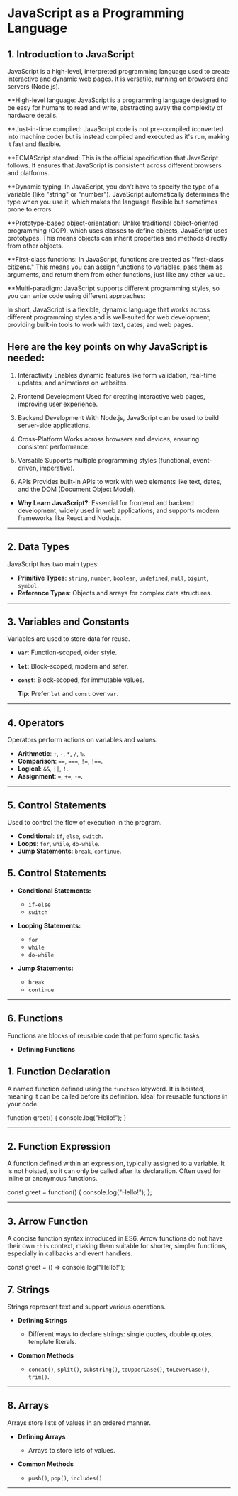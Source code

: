 # JavaScript as a Programming Language

## 1. Introduction to JavaScript

JavaScript is a high-level, interpreted programming language used to create interactive and dynamic web pages. It is versatile, running on browsers and servers (Node.js).

\*\*High-level language: JavaScript is a programming language designed to be easy for humans to read and write, abstracting away the complexity of hardware details.

\*\*Just-in-time compiled: JavaScript code is not pre-compiled (converted into machine code) but is instead compiled and executed as it's run, making it fast and flexible.

\*\*ECMAScript standard: This is the official specification that JavaScript follows. It ensures that JavaScript is consistent across different browsers and platforms.

\*\*Dynamic typing: In JavaScript, you don’t have to specify the type of a variable (like "string" or "number"). JavaScript automatically determines the type when you use it, which makes the language flexible but sometimes prone to errors.

\*\*Prototype-based object-orientation: Unlike traditional object-oriented programming (OOP), which uses classes to define objects, JavaScript uses prototypes. This means objects can inherit properties and methods directly from other objects.

\*\*First-class functions: In JavaScript, functions are treated as "first-class citizens." This means you can assign functions to variables, pass them as arguments, and return them from other functions, just like any other value.

\*\*Multi-paradigm: JavaScript supports different programming styles, so you can write code using different approaches:

In short, JavaScript is a flexible, dynamic language that works across different programming styles and is well-suited for web development, providing built-in tools to work with text, dates, and web pages.

## Here are the key points on why JavaScript is needed:

1. Interactivity
   Enables dynamic features like form validation, real-time updates, and animations on websites.

2. Frontend Development
   Used for creating interactive web pages, improving user experience.

3. Backend Development
   With Node.js, JavaScript can be used to build server-side applications.

4. Cross-Platform
   Works across browsers and devices, ensuring consistent performance.

5. Versatile
   Supports multiple programming styles (functional, event-driven, imperative).

6. APIs
   Provides built-in APIs to work with web elements like text, dates, and the DOM (Document Object Model).

- **Why Learn JavaScript?**: Essential for frontend and backend development, widely used in web applications, and supports modern frameworks like React and Node.js.

---

## 2. Data Types

JavaScript has two main types:

- **Primitive Types**: `string`, `number`, `boolean`, `undefined`, `null`, `bigint`, `symbol`.
- **Reference Types**: Objects and arrays for complex data structures.

---

## 3. Variables and Constants

Variables are used to store data for reuse.

- **`var`**: Function-scoped, older style.
- **`let`**: Block-scoped, modern and safer.
- **`const`**: Block-scoped, for immutable values.  

  **Tip**: Prefer `let` and `const` over `var`.

---

## 4. Operators

Operators perform actions on variables and values.

- **Arithmetic**: `+`, `-`, `*`, `/`, `%`.
- **Comparison**: `==`, `===`, `!=`, `!==`.
- **Logical**: `&&`, `||`, `!`.
- **Assignment**: `=`, `+=`, `-=`.

---

## 5. Control Statements

Used to control the flow of execution in the program.

- **Conditional**: `if`, `else`, `switch`.
- **Loops**: `for`, `while`, `do-while`.
- **Jump Statements**: `break`, `continue`.

## 5. Control Statements

- **Conditional Statements:**

  - `if-else`
  - `switch`

- **Looping Statements:**

  - `for`
  - `while`
  - `do-while`

- **Jump Statements:**
  - `break`
  - `continue`

---

## 6. Functions

Functions are blocks of reusable code that perform specific tasks.

- **Defining Functions**

## 1. Function Declaration

A named function defined using the `function` keyword. It is hoisted, meaning it can be called before its definition. Ideal for reusable functions in your code.

function greet() {
console.log("Hello!");
}

---

## 2. Function Expression

A function defined within an expression, typically assigned to a variable. It is not hoisted, so it can only be called after its declaration. Often used for inline or anonymous functions.

const greet = function() {
console.log("Hello!");
};

---

## 3. Arrow Function

A concise function syntax introduced in ES6. Arrow functions do not have their own `this` context, making them suitable for shorter, simpler functions, especially in callbacks and event handlers.

const greet = () => console.log("Hello!");

## 7. Strings

Strings represent text and support various operations.

- **Defining Strings**

  - Different ways to declare strings: single quotes, double quotes, template literals.

- **Common Methods**
  - `concat()`, `split()`, `substring()`, `toUpperCase()`, `toLowerCase()`, `trim()`.

---

## 8. Arrays

Arrays store lists of values in an ordered manner.

- **Defining Arrays**

  - Arrays to store lists of values.

- **Common Methods**
  - `push()`, `pop()`, `includes()`

---
